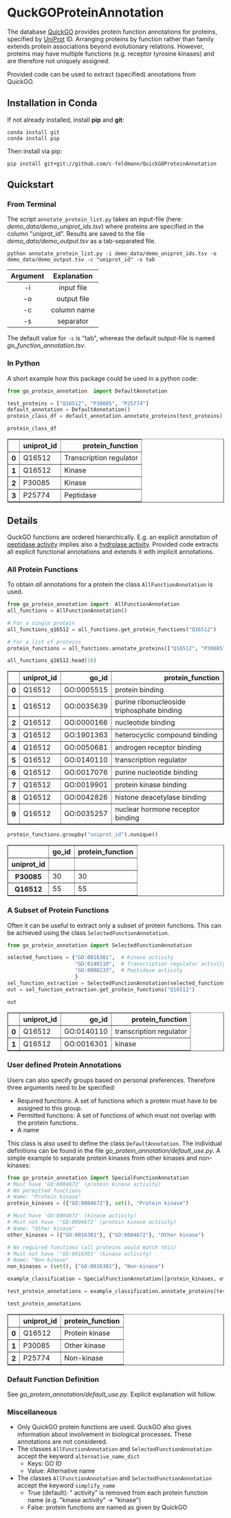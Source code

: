# QuckGOProteinAnnotation
The database [QuickGO](https://www.ebi.ac.uk/QuickGO/) provides protein function annotations for proteins, specified by
[UniProt](https://www.uniprot.org/) ID. Arranging proteins by function rather than family extends protein associations
beyond evolutionary relations. However, proteins may have multiple functions (e.g. receptor tyrosine kinases) and
are therefore not uniquely assigned.

Provided code can be used to extract (specified) annotations from QuickGO.

## Installation in Conda
If not already installed, install **pip** and **git**:
```
conda install git
conda install pip
```
Then install via pip:
```
pip install git+git://github.com/c-feldmann/QuickGOProteinAnnotation
```

## Quickstart
### From Terminal
The script `annotate_protein_list.py` takes an input-file (here:  *demo_data/demo_uniprot_ids.tsv*) where
proteins are specified in the column "uniprot_id". Results are saved to the file *demo_data/demo_output.tsv* as a
tab-separated file.
```
python annotate_protein_list.py -i demo_data/demo_uniprot_ids.tsv -o demo_data/demo_output.tsv -c "uniprot_id" -s tab
```
|   Argument    |   Explanation |
|:-------------:|:-------------:|
| -i | input file |
| -o | output file |
| -c | column name |
| -s | separator |

The default value for `-s` is "tab", whereas the default output-file is named *go_function_annotation.tsv*.
### In Python
A short example how this package could be used in a python code:


```python
from go_protein_annotation  import DefaultAnnotation
```


```python
test_proteins = ["Q16512", "P30085", "P25774"]
default_annotation = DefaultAnnotation()
protein_class_df = default_annotation.annotate_proteins(test_proteins)
```


```python
protein_class_df
```




<div>
<table border="1" class="dataframe">
  <thead>
    <tr style="text-align: right;">
      <th></th>
      <th>uniprot_id</th>
      <th>protein_function</th>
    </tr>
  </thead>
  <tbody>
    <tr>
      <th>0</th>
      <td>Q16512</td>
      <td>Transcription regulator</td>
    </tr>
    <tr>
      <th>1</th>
      <td>Q16512</td>
      <td>Kinase</td>
    </tr>
    <tr>
      <th>2</th>
      <td>P30085</td>
      <td>Kinase</td>
    </tr>
    <tr>
      <th>3</th>
      <td>P25774</td>
      <td>Peptidase</td>
    </tr>
  </tbody>
</table>
</div>



## Details
QuckGO functions are ordered hierarchically. E.g. an explicit annotation of
[peptidase activity](https://www.ebi.ac.uk/QuickGO/term/GO:0008233) implies also a
[hydrolase activity](https://www.ebi.ac.uk/QuickGO/term/GO:0016787). Provided code extracts
all explicit functional annotations and extends it with implicit annotations.
### All Protein Functions
To obtain *all* annotations for a protein the class `AllFunctionAnnotation` is used.


```python
from go_protein_annotation import  AllFunctionAnnotation
all_functions = AllFunctionAnnotation()

# For a single protein
all_functions_q16512 = all_functions.get_protein_functions("Q16512")

# For a list of proteins
protein_functions = all_functions.annotate_proteins(["Q16512", "P30085"])
```


```python
all_functions_q16512.head(10)
```




<div>
<table border="1" class="dataframe">
  <thead>
    <tr style="text-align: right;">
      <th></th>
      <th>uniprot_id</th>
      <th>go_id</th>
      <th>protein_function</th>
    </tr>
  </thead>
  <tbody>
    <tr>
      <th>0</th>
      <td>Q16512</td>
      <td>GO:0005515</td>
      <td>protein binding</td>
    </tr>
    <tr>
      <th>1</th>
      <td>Q16512</td>
      <td>GO:0035639</td>
      <td>purine ribonucleoside triphosphate binding</td>
    </tr>
    <tr>
      <th>2</th>
      <td>Q16512</td>
      <td>GO:0000166</td>
      <td>nucleotide binding</td>
    </tr>
    <tr>
      <th>3</th>
      <td>Q16512</td>
      <td>GO:1901363</td>
      <td>heterocyclic compound binding</td>
    </tr>
    <tr>
      <th>4</th>
      <td>Q16512</td>
      <td>GO:0050681</td>
      <td>androgen receptor binding</td>
    </tr>
    <tr>
      <th>5</th>
      <td>Q16512</td>
      <td>GO:0140110</td>
      <td>transcription regulator</td>
    </tr>
    <tr>
      <th>6</th>
      <td>Q16512</td>
      <td>GO:0017076</td>
      <td>purine nucleotide binding</td>
    </tr>
    <tr>
      <th>7</th>
      <td>Q16512</td>
      <td>GO:0019901</td>
      <td>protein kinase binding</td>
    </tr>
    <tr>
      <th>8</th>
      <td>Q16512</td>
      <td>GO:0042826</td>
      <td>histone deacetylase binding</td>
    </tr>
    <tr>
      <th>9</th>
      <td>Q16512</td>
      <td>GO:0035257</td>
      <td>nuclear hormone receptor binding</td>
    </tr>
  </tbody>
</table>
</div>




```python
protein_functions.groupby("uniprot_id").nunique()
```




<div>
<table border="1" class="dataframe">
  <thead>
    <tr style="text-align: right;">
      <th></th>
      <th>go_id</th>
      <th>protein_function</th>
    </tr>
    <tr>
      <th>uniprot_id</th>
      <th></th>
      <th></th>
    </tr>
  </thead>
  <tbody>
    <tr>
      <th>P30085</th>
      <td>30</td>
      <td>30</td>
    </tr>
    <tr>
      <th>Q16512</th>
      <td>55</td>
      <td>55</td>
    </tr>
  </tbody>
</table>
</div>



### A Subset of Protein Functions
Often it can be useful to extract only a subset of protein functions. This can be achieved using the class
`SelectedFunctionAnnotation`.


```python
from go_protein_annotation import SelectedFunctionAnnotation
```


```python
selected_functions = {"GO:0016301",  # Kinase activity
                      "GO:0140110",  # Transcription regulator activity
                      "GO:0008233",  # Peptidase activity
                      }
sel_function_extraction = SelectedFunctionAnnotation(selected_functions)
out = sel_function_extraction.get_protein_functions("Q16512")
```


```python
out
```




<div>
<table border="1" class="dataframe">
  <thead>
    <tr style="text-align: right;">
      <th></th>
      <th>uniprot_id</th>
      <th>go_id</th>
      <th>protein_function</th>
    </tr>
  </thead>
  <tbody>
    <tr>
      <th>0</th>
      <td>Q16512</td>
      <td>GO:0140110</td>
      <td>transcription regulator</td>
    </tr>
    <tr>
      <th>1</th>
      <td>Q16512</td>
      <td>GO:0016301</td>
      <td>kinase</td>
    </tr>
  </tbody>
</table>
</div>



### User defined Protein Annotations
Users can also specify groups based on personal preferences. Therefore three arguments need to be specified:
* Required functions: A set of functions which a protein must have to be assigned to this group.
* Permitted functions: A set of functions of which must not overlap with the protein functions.
* A name

This class is also used to define the class `DefaultAnnotation`. The individual definitions can be found in the file
*go_protein_annotation/default_use.py*.
A simple example to separate protein kinases from other kinases and non-kinases:


```python
from go_protein_annotation import SpecialFunctionAnnotation
# Must have 'GO:0004672' (protein kinase activity)
# No permitted functions
# Name: "Protein kinase"
protein_kinases = ({"GO:0004672"}, set(), "Protein kinase")

# Must have 'GO:0004672' (kinase activity)
# Must not have '"GO:0004672' (protein kinase activity)
# Name: "Other kinase"
other_kinases = ({"GO:0016301"}, {"GO:0004672"}, "Other kinase")

# No required functions (all proteins would match this)
# Must not have '"GO:0016301' (kinase activity)
# Name: "Non-kinase"
non_kinases = (set(), {"GO:0016301"}, "Non-kinase")

example_classification = SpecialFunctionAnnotation([protein_kinases, other_kinases, non_kinases])

test_protein_annotations = example_classification.annotate_proteins(test_proteins)
```


```python
test_protein_annotations
```




<div>
<table border="1" class="dataframe">
  <thead>
    <tr style="text-align: right;">
      <th></th>
      <th>uniprot_id</th>
      <th>protein_function</th>
    </tr>
  </thead>
  <tbody>
    <tr>
      <th>0</th>
      <td>Q16512</td>
      <td>Protein kinase</td>
    </tr>
    <tr>
      <th>1</th>
      <td>P30085</td>
      <td>Other kinase</td>
    </tr>
    <tr>
      <th>2</th>
      <td>P25774</td>
      <td>Non-kinase</td>
    </tr>
  </tbody>
</table>
</div>



### Default Function Definition
See *go_protein_annotation/default_use.py*. Explicit explanation will follow.
### Miscellaneous
* Only QuickGO protein functions are used. QuckGO also gives information about involvement in biological
processes. These annotations are not considered.
* The classes `AllFunctionAnnotation` and `SelectedFunctionAnnotation` accept the keyword `alternative_name_dict`
  * Keys: GO ID
  * Value: Alternative name
* The classes `AllFunctionAnnotation` and `SelectedFunctionAnnotation` accept the keyword `simplify_name`
  * True (default): " activity" is removed from each protein function name (e.g. "kinase activity" -> "kinase")
  * False: protein functions are named as given by QuickGO
